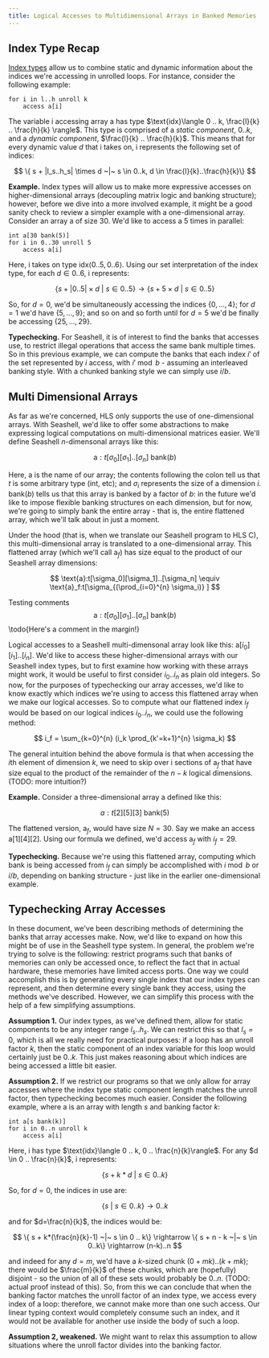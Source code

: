 ```yaml
---
title: Logical Accesses to Multidimensional Arrays in Banked Memories
---
```

Index Type Recap
----------------------

[Index types](https://capra.cs.cornell.edu/seashell/docs/indextype.html) allow us to combine static and dynamic information about the indices we're accessing in unrolled loops. For instance, consider the following example: 

    for i in l..h unroll k
        access a[i]

The variable $\text{i}$ accessing array $\text{a}$ has type $\text{idx}\langle 0 .. k, \frac{l}{k} .. \frac{h}{k} \rangle$. This type is comprised of a *static component*, $0 .. k$, and a *dynamic component*, $\frac{l}{k} .. \frac{h}{k}$. This means that for every dynamic value $d$ that $\text{i}$ takes on, $\text{i}$ represents the following set of indices:

$$
\{ s + |l_s..h_s| \times d ~|~ s \in 0..k, d \in \frac{l}{k}..\frac{h}{k}\}
$$

**Example.**
Index types will allow us to make more expressive accesses on higher-dimensional arrays (decoupling matrix logic and banking structure); however, before we dive into a more involved example, it might be a good sanity check to review a simpler example with a one-dimensional array.  Consider an array $\text{a}$ of size 30. We'd like to access $\text{a}$ 5 times in parallel:

    int a[30 bank(5)]
    for i in 0..30 unroll 5
        access a[i]

Here, $\text{i}$ takes on type $\text{idx}\langle 0 .. 5, 0 .. 6 \rangle$. Using our set interpretation of the index type, for each $d \in 0 .. 6$, $\text{i}$ represents:

$$\{ s + |0 .. 5| \times d ~|~ s \in 0..5 \} \rightarrow \{ s + 5 \times d ~|~ s \in 0..5 \}$$

So, for $d=0$, we'd be simultaneously accessing the indices $\{0, \dots, 4 \}$; for $d=1$ we'd have $\{5, \dots, 9 \}$; and so on and so forth until for $d=5$ we'd be finally be accessing $\{25, \dots, 29 \}$.

**Typechecking.** For Seashell, it is of interest to find the banks that accesses use, to restrict illegal operations that access the same bank multiple times. So in this previous example, we can compute the banks that each index $i'$ of the set represented by $i$ access, with $i' \bmod b$ - assuming an interleaved banking style. With a chunked banking style we can simply use $i / b$.

Multi Dimensional Arrays
------------------------

As far as we're concerned, HLS only supports the use of one-dimensional arrays. With Seashell, we'd like to offer some abstractions to make expressing logical computations on multi-dimensional matrices easier. We'll define Seashell $n$-dimensonal arrays like this:

$$
\text{a}:t[\sigma_0][\sigma_1]..[\sigma_n] \text{ bank}(b)
$$

Here, $\text{a}$ is the name of our array; the contents following the colon tell us that $t$ is some arbitrary type ($\text{int}$, etc); and $\sigma_i$ represents the size of a dimension $i$. $\text{bank}(b)$ tells us that this array is banked by a factor of $b$: in the future we'd like to impose flexible banking structures on each dimension, but for now, we're going to simply bank the entire array - that is, the entire flattened array, which we'll talk about in just a moment.

Under the hood (that is, when we translate our Seashell program to HLS C), this multi-dimensional array is translated to a one-dimensional array. This flattened array (which we'll call $\text{a}_f)$ has size equal to the product of our Seashell array dimensions:

$$
\text{a}:t[\sigma_0][\sigma_1]..[\sigma_n] \equiv \text{a}_f:t[\sigma_{(\prod_{i=0}^{n} \sigma_i)} ]
$$

Testing comments
$$
\text{a}:t[\sigma_0][\sigma_1]..[\sigma_n] \text{ bank}(b)
$$
\todo{Here's a comment in the margin!}

Logical accesses to a Seashell multi-dimensonal array look like this: $\text{a}[i_0][i_1]..[i_n]$. We'd like to access these higher-dimensional arrays with our Seashell index types, but to first examine how working with these arrays might work, it would be useful to first consider $i_0..i_n$ as plain old integers. So now, for the purposes of typechecking our array accesses, we'd like to know exactly which indices we're using to access this flattened array when we make our logical accesses. So to compute what our flattened index $i_f$ would be based on our logical indices $i_0..i_n$, we could use the following method: 

$$
i_f = \sum_{k=0}^{n} (i_k \prod_{k'=k+1}^{n} \sigma_k)
$$

The general intuition behind the above formula is that when accessing the $i$th element of dimension $k$, we need to skip over i sections of $\text{a}_f$ that have size equal to the product of the remainder of the $n-k$ logical dimensions. (TODO: more intuition?)

**Example.** Consider a three-dimensional array $\text{a}$ defined like this:

$$a:t[2][5][3] \text{ bank} (5)$$

The flattened version, $\text{a}_f$, would have size $N=30$. Say we make an access $\text{a}[1][4][2]$. Using our formula we defined, we'd access $\text{a}_f$ with $i_f=29$.

**Typechecking.** Because we're using this flattened array, computing which bank is being accessed from $i_f$ can simply be accomplished with $i \bmod b$ or $i / b$, depending on banking structure - just like in the earlier one-dimensional example.

Typechecking Array Accesses
------------------------

In these document, we've been describing methods of determining the banks that array accesses make. Now, we'd like to expand on how this might be of use in the Seashell type system. In general, the problem we're trying to solve is the following: restrict programs such that banks of memories can only be accessed once, to reflect the fact that in actual hardware, these memories have limited access ports. One way we could accomplish this is by generating every single index that our index types can represent, and then determine every single bank they access, using the methods we've described. However, we can simplify this process with the help of a few simplifying assumptions.

**Assumption 1.** Our index types, as we've defined them, allow for static components to be any integer range $l_s .. h_s$. We can restrict this so that $l_s=0$, which is all we really need for practical purposes: if a loop has an unroll factor $k$, then the static component of an index variable for this loop would certainly just be $0 .. k$. This just makes reasoning about which indices are being accessed a little bit easier.

**Assumption 2.** If we restrict our programs so that we only allow for array accesses where the index type static component length matches the unroll factor, then typechecking becomes much easier. Consider the following example, where $\text{a}$ is an array with length $s$ and banking factor $k$:

    int a[s bank(k)]
    for i in 0..n unroll k
        access a[i]

Here, $\text{i}$ has type $\text{idx}\langle 0 .. k, 0 .. \frac{n}{k}\rangle$. For any $d \in 0 .. \frac{n}{k}$, $\text{i}$ represents:

$$
\{ s + k * d ~|~ s \in 0 .. k\}
$$

So, for $d=0$, the indices in use are:

$$
\{ s ~|~ s \in 0 .. k \} \rightarrow 0..k
$$

and for $d=\frac{n}{k}$, the indices would be:

$$
\{ s + k*(\frac{n}{k}-1)  ~|~ s \in 0 .. k\} \rightarrow \{ s + n - k ~|~ s \in 0..k\} \rightarrow (n-k)..n
$$

and indeed for any $d=m$, we'd have a $k$-sized chunk $(0+mk)..(k+mk)$; there would be $\frac{m}{k}$ of these chunks, which are (hopefully) disjoint - so the union of all of these sets would probably be $0..n$. (TODO: actual proof instead of this). So, from this we can conclude that when the banking factor matches the unroll factor of an index type, we access every index of a loop: therefore, we cannot make more than one such access. Our linear typing context would completely consume such an index, and it would not be available for another use inside the body of such a loop.

**Assumption 2, weakened.** We might want to relax this assumption to allow situations where the unroll factor divides into the banking factor.
